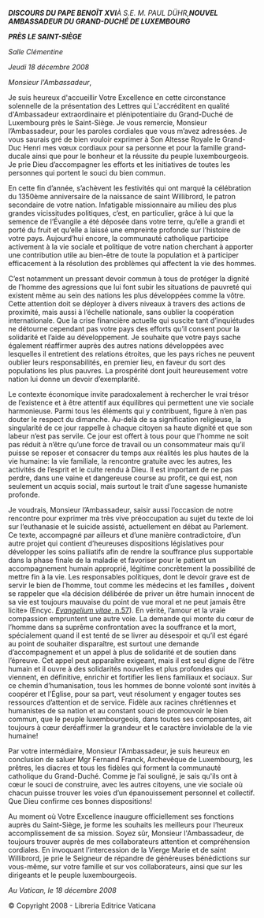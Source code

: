 ***DISCOURS DU PAPE BENOÎT XVI**À S.E. M. PAUL DÜHR,**NOUVEL AMBASSADEUR DU GRAND-DUCHÉ DE LUXEMBOURG***

***PRÈS LE SAINT-SIÈGE***

*Salle Clémentine*

*Jeudi 18 décembre 2008*

*Monsieur l'Ambassadeur*,

Je suis heureux d'accueillir Votre Excellence en cette circonstance solennelle de la présentation des Lettres qui L'accréditent en qualité d'Ambassadeur extraordinaire et plénipotentiaire du Grand-Duché de Luxembourg près le Saint-Siège. Je vous remercie, Monsieur l’Ambassadeur, pour les paroles cordiales que vous m’avez adressées. Je vous saurais gré de bien vouloir exprimer à Son Altesse Royale le Grand-Duc Henri mes vœux cordiaux pour sa personne et pour la famille grand-ducale ainsi que pour le bonheur et la réussite du peuple luxembourgeois. Je prie Dieu d’accompagner les efforts et les initiatives de toutes les personnes qui portent le souci du bien commun.

En cette fin d’année, s’achèvent les festivités qui ont marqué la célébration du 1350ème anniversaire de la naissance de saint Willibrord, le patron secondaire de votre nation. Infatigable missionnaire au milieu des plus grandes vicissitudes politiques, c’est, en particulier, grâce à lui que la semence de l’Évangile a été déposée dans votre terre, qu’elle a grandi et porté du fruit et qu’elle a laissé une empreinte profonde sur l’histoire de votre pays. Aujourd’hui encore, la communauté catholique participe activement à la vie sociale et politique de votre nation cherchant à apporter une contribution utile au bien-être de toute la population et à participer efficacement à la résolution des problèmes qui affectent la vie des hommes.

C’est notamment un pressant devoir commun à tous de protéger la dignité de l’homme des agressions que lui font subir les situations de pauvreté qui existent même au sein des nations les plus développées comme la vôtre. Cette attention doit se déployer à divers niveaux à travers des actions de proximité, mais aussi à l’échelle nationale, sans oublier la coopération internationale. Que la crise financière actuelle qui suscite tant d’inquiétudes ne détourne cependant pas votre pays des efforts qu’il consent pour la solidarité et l’aide au développement. Je souhaite que votre pays sache également réaffirmer auprès des autres nations développées avec lesquelles il entretient des relations étroites, que les pays riches ne peuvent oublier leurs responsabilités, en premier lieu, en faveur du sort des populations les plus pauvres. La prospérité dont jouit heureusement votre nation lui donne un devoir d’exemplarité.

Le contexte économique invite paradoxalement à rechercher le vrai trésor de l’existence et à être attentif aux équilibres qui permettent une vie sociale harmonieuse. Parmi tous les éléments qui y contribuent, figure à n’en pas douter le respect du dimanche. Au-delà de sa signification religieuse, la singularité de ce jour rappelle à chaque citoyen sa haute dignité et que son labeur n’est pas servile. Ce jour est offert à tous pour que l’homme ne soit pas réduit à n’être qu’une force de travail ou un consommateur mais qu’il puisse se reposer et consacrer du temps aux réalités les plus hautes de la vie humaine: la vie familiale, la rencontre gratuite avec les autres, les activités de l’esprit et le culte rendu à Dieu. Il est important de ne pas perdre, dans une vaine et dangereuse course au profit, ce qui est, non seulement un acquis social, mais surtout le trait d’une sagesse humaniste profonde.

Je voudrais, Monsieur l’Ambassadeur, saisir aussi l’occasion de notre rencontre pour exprimer ma très vive préoccupation au sujet du texte de loi sur l’euthanasie et le suicide assisté, actuellement en débat au Parlement. Ce texte, accompagné par ailleurs et d’une manière contradictoire, d’un autre projet qui contient d’heureuses dispositions législatives pour développer les soins palliatifs afin de rendre la souffrance plus supportable dans la phase finale de la maladie et favoriser pour le patient un accompagnement humain approprié, légitime concrètement la possibilité de mettre fin à la vie. Les responsables politiques, dont le devoir grave est de servir le bien de l’homme, tout comme les médecins et les familles **,** doivent se rappeler que «la décision délibérée de priver un être humain innocent de sa vie est toujours mauvaise du point de vue moral et ne peut jamais être licite» (Encyc. [*Evangelium vitae*, n.57](http://www.vatican.va/edocs/FRA0204/__P4.HTM)). En vérité, l’amour et la vraie compassion empruntent une autre voie. La demande qui monte du cœur de l’homme dans sa suprême confrontation avec la souffrance et la mort, spécialement quand il est tenté de se livrer au désespoir et qu’il est égaré au point de souhaiter disparaître, est surtout une demande d’accompagnement et un appel à plus de solidarité et de soutien dans l’épreuve. Cet appel peut apparaître exigeant, mais il est seul digne de l’être humain et il ouvre à des solidarités nouvelles et plus profondes qui viennent, en définitive, enrichir et fortifier les liens familiaux et sociaux. Sur ce chemin d’humanisation, tous les hommes de bonne volonté sont invités à coopérer et l’Église, pour sa part, veut résolument y engager toutes ses ressources d’attention et de service. Fidèle aux racines chrétiennes et humanistes de sa nation et au constant souci de promouvoir le bien commun, que le peuple luxembourgeois, dans toutes ses composantes, ait toujours à cœur deréaffirmer la grandeur et le caractère inviolable de la vie humaine!

Par votre intermédiaire, Monsieur l'Ambassadeur, je suis heureux en conclusion de saluer Mgr Fernand Franck, Archevêque de Luxembourg, les prêtres, les diacres et tous les fidèles qui forment la communauté catholique du Grand-Duché. Comme je l’ai souligné, je sais qu'ils ont à cœur le souci de construire, avec les autres citoyens, une vie sociale où chacun puisse trouver les voies d’un épanouissement personnel et collectif. Que Dieu confirme ces bonnes dispositions!

Au moment où Votre Excellence inaugure officiellement ses fonctions auprès du Saint-Siège, je forme les souhaits les meilleurs pour l’heureux accomplissement de sa mission. Soyez sûr, Monsieur l'Ambassadeur, de toujours trouver auprès de mes collaborateurs attention et compréhension cordiales. En invoquant l’intercession de la Vierge Marie et de saint Willibrord, je prie le Seigneur de répandre de généreuses bénédictions sur vous-même, sur votre famille et sur vos collaborateurs, ainsi que sur les dirigeants et le peuple luxembourgeois.

*Au Vatican, le 18 décembre 2008*

© Copyright 2008 - Libreria Editrice Vaticana